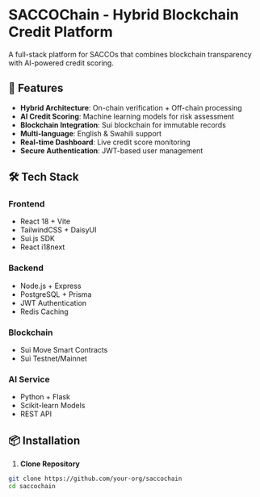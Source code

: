# SACCOChain - Hybrid Blockchain Credit Platform

A full-stack platform for SACCOs that combines blockchain transparency with AI-powered credit scoring.

## 🚀 Features

- **Hybrid Architecture**: On-chain verification + Off-chain processing
- **AI Credit Scoring**: Machine learning models for risk assessment
- **Blockchain Integration**: Sui blockchain for immutable records
- **Multi-language**: English & Swahili support
- **Real-time Dashboard**: Live credit score monitoring
- **Secure Authentication**: JWT-based user management

## 🛠 Tech Stack

### Frontend
- React 18 + Vite
- TailwindCSS + DaisyUI
- Sui.js SDK
- React i18next

### Backend
- Node.js + Express
- PostgreSQL + Prisma
- JWT Authentication
- Redis Caching

### Blockchain
- Sui Move Smart Contracts
- Sui Testnet/Mainnet

### AI Service
- Python + Flask
- Scikit-learn Models
- REST API

## 📦 Installation

1. **Clone Repository**
```bash
git clone https://github.com/your-org/saccochain
cd saccochain